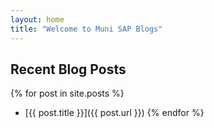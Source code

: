```yaml
---
layout: home
title: "Welcome to Muni SAP Blogs"
---
```


## Recent Blog Posts

{% for post in site.posts %}
- [{{ post.title }}]({{ post.url }})
{% endfor %}
